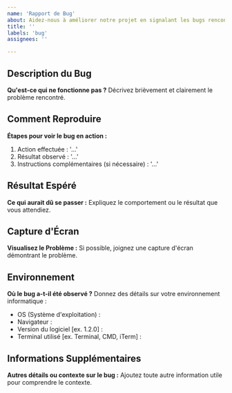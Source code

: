 ```yaml
---
name: 'Rapport de Bug'
about: Aidez-nous à améliorer notre projet en signalant les bugs rencontrés
title: ''
labels: 'bug'
assignees: ''

---
```


## Description du Bug
**Qu'est-ce qui ne fonctionne pas ?**
Décrivez brièvement et clairement le problème rencontré.

## Comment Reproduire
**Étapes pour voir le bug en action :**
1. Action effectuée : '...'
2. Résultat observé : '...'
3. Instructions complémentaires (si nécessaire) : '...'

## Résultat Espéré
**Ce qui aurait dû se passer :**
Expliquez le comportement ou le résultat que vous attendiez.

## Capture d'Écran
**Visualisez le Problème :**
Si possible, joignez une capture d'écran démontrant le problème.

## Environnement
**Où le bug a-t-il été observé ?**
Donnez des détails sur votre environnement informatique :
- OS (Système d'exploitation) : 
- Navigateur : 
- Version du logiciel [ex. 1.2.0] : 
- Terminal utilisé [ex. Terminal, CMD, iTerm] : 

## Informations Supplémentaires
**Autres détails ou contexte sur le bug :**
Ajoutez toute autre information utile pour comprendre le contexte.
